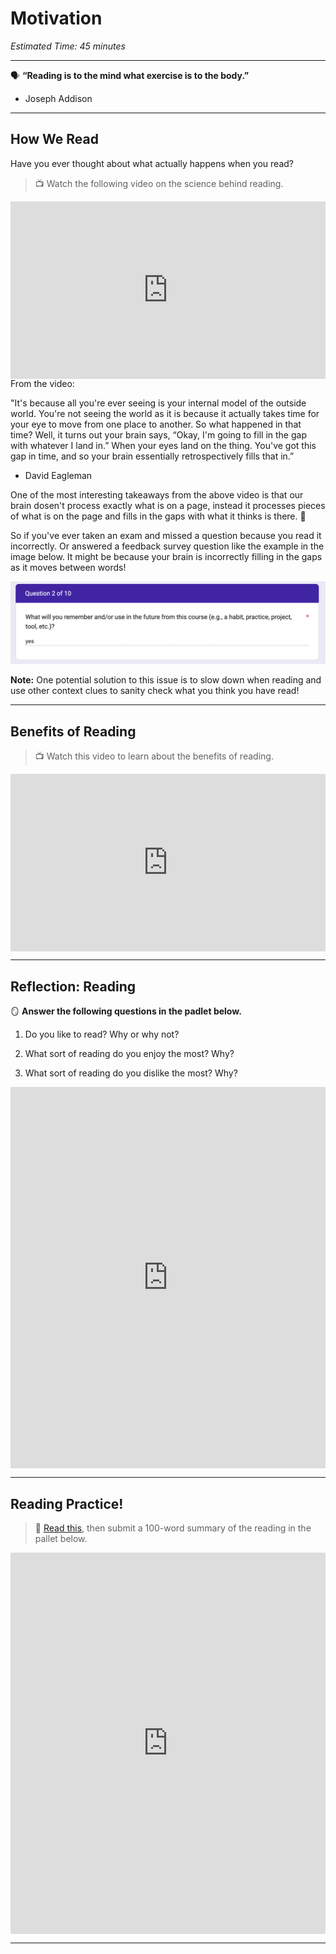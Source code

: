 # Motivation

*Estimated Time: 45 minutes*

---

<aside>
  
🗣 **“Reading is to the mind what exercise is to the body.”** 

- Joseph Addison
  
</aside>

---

## How We Read

Have you ever thought about what actually happens when you read? 

> 📺 Watch the following video on the science behind reading.

<div style="position: relative; padding-bottom: 56.25%; height: 0;"><iframe src="https://www.youtube.com/embed/Wt7rR0MCYsg" title="YouTube video player" frameborder="0" allow="accelerometer; autoplay; clipboard-write; encrypted-media; gyroscope; picture-in-picture" allowfullscreen style="position: absolute; top: 0; left: 0; width: 100%; height: 100%;"></iframe></div>


<aside>
From the video:
  
"It's because all you're ever seeing is your internal model of the outside world. You're not seeing the world as it is because it actually takes time for your eye to move from one place to another. So what happened in that time? Well, it turns out your brain says, “Okay, I'm going to fill in the gap with whatever I land in.” When your eyes land on the thing. You've got this gap in time, and so your brain essentially retrospectively fills that in.”
 
- David Eagleman

</aside>

One of the most interesting takeaways from the above video is that our brain dosen't process exactly what is on a page, instead it processes pieces of what is on the page and fills in the gaps with what it thinks is there. 🤯

So if you've ever taken an exam and missed a question because you read it incorrectly. Or answered a feedback survey question like the example in the image below. It might be because your brain is incorrectly filling in the gaps as it moves between words!


![question](./question.png)


**Note:** One potential solution to this issue is to slow down when reading and use other context clues to sanity check what you think you have read!

---

## Benefits of Reading

> 📺 Watch this video to learn about the benefits of reading.

<div style="position: relative; padding-bottom: 56.25%; height: 0;"><iframe src="https://www.youtube.com/embed/PgU9vaHBVaY" title="YouTube video player" frameborder="0" allow="accelerometer; autoplay; clipboard-write; encrypted-media; gyroscope; picture-in-picture" allowfullscreen style="position: absolute; top: 0; left: 0; width: 100%; height: 100%;"></iframe></div>

---


## Reflection: Reading

<aside>

🪞 **Answer the following questions in the padlet below.**  

1) Do you like to read? Why or why not?

2) What sort of reading do you enjoy the most? Why?

3) What sort of reading do you dislike the most? Why?
  
</aside>

<div style="border:1px solid rgba(0,0,0,0.1);border-radius:2px;box-sizing:border-box;overflow:hidden;position:relative;width:100%;background:#F4F4F4"><iframe src="https://padlet.com/embed/2qu2tvbc6nj4sk8j" frameborder="0" allow="camera;microphone;geolocation" style="width:100%;height:608px;display:block;padding:0;margin:0"></iframe></div>

---

## Reading Practice!

> 📖 [Read this](https://www.zmescience.com/science/news-science/smartphone-power-compared-to-apollo-432/), then submit a 100-word summary of the reading in the pallet below.

<div style="border:1px solid rgba(0,0,0,0.1);border-radius:2px;box-sizing:border-box;overflow:hidden;position:relative;width:100%;background:#F4F4F4"><iframe src="https://padlet.com/curriculumpad/wvp92d3k78e3rk8y" frameborder="0" allow="camera;microphone;geolocation" style="width:100%;height:608px;display:block;padding:0;margin:0"></iframe></div>

---
